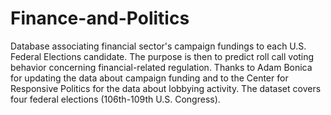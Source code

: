 # Finance-and-Politics
Database associating financial sector's campaign fundings to each U.S. Federal Elections candidate. The purpose is then to predict roll call voting behavior concerning financial-related regulation.
Thanks to Adam Bonica for updating the data about campaign funding and to the Center for Responsive Politics for the data about lobbying activity.
The dataset covers four federal elections (106th-109th U.S. Congress).
